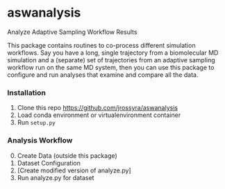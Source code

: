 # aswanalysis

Analyze Adaptive Sampling Workflow Results


This package contains routines to co-process different simulation workflows. Say you have a long, single
trajectory from a biomolecular MD simulation and a (separate) set of trajectories from an adaptive
sampling workflow run on the same MD system, then you can use this package to configure and run analyses
that examine and compare all the data. 

### Installation

1. Clone this repo https://github.com/jrossyra/aswanalysis
2. Load conda environment or virtualenvironment container
2. Run `setup.py`

### Analysis Workflow

0. Create Data (outside this package)
1. Dataset Configuration
2. [Create modified version of analyze.py]
3. Run analyze.py for dataset
